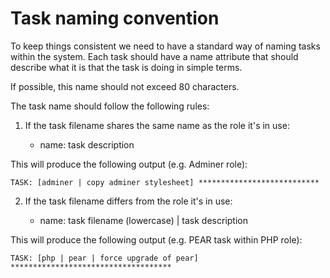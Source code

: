 <h1>Task naming convention</h1>

To keep things consistent we need to have a standard way of naming tasks within the system. Each task should have a name attribute that should describe what it is that the task is doing in simple terms. 

If possible, this name should not exceed 80 characters. 

The task name should follow the following rules:

1. If the task filename shares the same name as the role it's in use:

    - name: task description

This will produce the following output (e.g. Adminer role):

    TASK: [adminer | copy adminer stylesheet] ***************************

2. If the task filename differs from the role it's in use:

    - name: task filename (lowercase) | task description

This will produce the following output (e.g. PEAR task within PHP role):

    TASK: [php | pear | force upgrade of pear] ************************************
